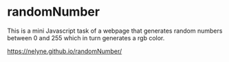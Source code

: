 # randomNumber
This is a mini Javascript task of a webpage that generates random numbers between 0 and 255 which in turn generates a rgb color.

https://nelyne.github.io/randomNumber/
